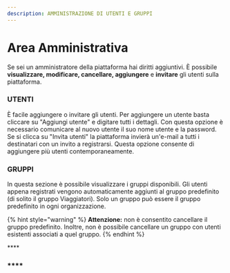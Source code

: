 ```yaml
---
description: AMMINISTRAZIONE DI UTENTI E GRUPPI
---
```


# Area Amministrativa

Se sei un amministratore della piattaforma hai diritti aggiuntivi. È possibile **visualizzare, modificare, cancellare, aggiungere** e **invitare** gli utenti sulla piattaforma.

### UTENTI

È facile aggiungere o invitare gli utenti. Per aggiungere un utente basta cliccare su "Aggiungi utente" e digitare tutti i dettagli. Con questa opzione è necessario comunicare al nuovo utente il suo nome utente e la password. Se si clicca su "Invita utenti" la piattaforma invierà un'e-mail a tutti i destinatari con un invito a registrarsi. Questa opzione consente di aggiungere più utenti contemporaneamente.

### **GRUPPI**

In questa sezione è possibile visualizzare i gruppi disponibili. Gli utenti appena registrati vengono automaticamente aggiunti al gruppo predefinito \(di solito il gruppo Viaggiatori\). Solo un gruppo può essere il gruppo predefinito in ogni organizzazione.

{% hint style="warning" %}
**Attenzione:** non è consentito cancellare il gruppo predefinito. Inoltre, non è possibile cancellare un gruppo con utenti esistenti associati a quel gruppo. 
{% endhint %}

\*\*\*\*

### \*\*\*\*

